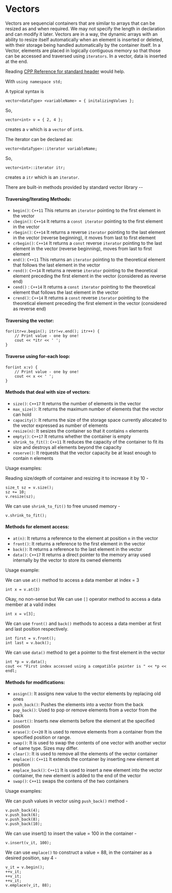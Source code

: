 # Vectors

Vectors are sequencial containers that are similar to arrays that can be resized as and when required. We may not specify the length in declaration and can modify it later. Vectors are in a way, the dynamic arrays with an ability to resize itself automatically when an element is inserted or deleted, with their storage being handled automatically by the container itself. In a Vector, elements are placed in logically contiguous memory so that those can be accessed and traversed using `iterators`. In a vector, data is inserted at the end.  

Reading [CPP Reference for standard header](https://en.cppreference.com/w/cpp/header/vector) would help.

With `using namespace std;`

A typical syntax is

    vector<dataType> <variableName> = { initalizingValues };
So,

    vector<int> v = { 2, 4 };

creates a `v` which is a `vector` of `int`s.
    
The iterator can be declared as:

    vector<dataType>::iterator variableName;  

So,

    vector<int>::iterator itr; 
    
creates a `itr` which is an `iterator`.

There are built-in methods provided by standard vector library --

#### Traversing/Iterating Methods:

 - `begin()`: `C++11` This returns an `iterator` pointing to the first element in the vector
 - `cbegin()`: `C++14` It returns a `const iterator` pointing to the first element in the vector
 - `rbegin()`: `C++14` It returns a reverse `iterator` pointing to the last element in the vector (reverse beginning), it moves from last to first element
 - `crbegin()`: `C++14` It returns a `const` reverse `iterator` pointing to the last element in the vector (reverse beginning), moves from last to first element
 - `end()`: `C++11` This returns an `iterator` pointing to the theoretical element that follows the last element in the vector
 - `rend()`: `C++14` It returns a reverse `iterator` pointing to the theoretical element preceding the first element in the vector (considered as reverse end)
 - `cend()` : `C++14` It returns a `const iterator` pointing to the theoretical element that follows the last element in the vector
 - `crend()`: `C++14` It returns a `const` reverse `iterator` pointing to the theoretical element preceding the first element in the vector (considered as reverse end)
 
#### Traversing the vector:
 
    for(itr=v.begin(); itr!=v.end(); itr++) {
        // Print value - one by one!
        cout << *itr << ' ';
    }
    
#### Traverse using for-each loop:
    
    for(int x:v) {
        // Print value - one by one!
        cout << x << ' ';
    }
    
#### Methods that deal with size of vectors:

 - `size()`: `C++17` It returns the number of elements in the vector
 - `max_size()`: It returns the maximum number of elements that the vector can hold
 - `capacity()`: It returns the size of the storage space currently allocated to the vector expressed as number of elements
 - `resize(n)`: It sesizes the container so that it contains `n` elements
 - `empty()`: `C++17` It returns whether the container is empty
 - `shrink_to_fit()`: `C++11` It reduces the capacity of the container to fit its size and destroys all elements beyond the capacity
 - `reserve()`: It requests that the vector capacity be at least enough to contain n elements    

Usage examples:

Reading size/depth of container and resizing it to increase it by 10 -

    size_t sz = v.size();
    sz += 10;
    v.resize(sz);

We can use `shrink_to_fit()` to free unused memory - 
    
    v.shrink_to_fit();
    
#### Methods for element access:

 - `at(n)`: It returns a reference to the element at position `n` in the vector
 - `front()`: It returns a reference to the first element in the vector
 - `back()`: It returns a reference to the last element in the vector
 - `data()`: `C++17` It returns a direct pointer to the memory array used internally by the vector to store its owned elements
 
Usage example:

We can use `at()` method to access a data member at index = 3

    int x = v.at(3)

Okay, no non-sense but We can use `[]` operator method to access a data member at a valid index

    int x = v[3];

We can use `front()` and `back()` methods to access a data member at first and last position respectively.

    int first = v.front();
    int last = v.back();

We can use `data()` method to get a pointer to the first element in the vector

    int *p = v.data();
    cout << "First index accessed using a compatible pointer is " << *p << endl;

#### Methods for modifications:

 - `assign()`: It assigns new value to the vector elements by replacing old ones
 - `push_back()`: Pushes the elements into a vector from the back
 - `pop_back()`: Used to pop or remove elements from a vector from the back
 - `insert()`: Inserts new elements before the element at the specified position
 - `erase()`: `C++20` It is used to remove elements from a container from the specified position or range.
 - `swap()`: It is used to swap the contents of one vector with another vector of same type. Sizes may differ.
 - `clear()`: It is used to remove all the elements of the vector container
 - `emplace()`: `C++11` It extends the container by inserting new element at position
 - `emplace_back()`: `C++11` It is used to insert a new element into the vector container, the new element is added to the end of the vector
 - `swap()`: `C++11` swaps the contens of the two containers
 
Usage examples:

We can push values in vector using `push_back()` method -

    v.push_back(4);
    v.push_back(6);
    v.push_back(8);
    v.push_back(10);

We can use insert() to insert the value = 100 in the container -

    v.insert(v_it, 100);
    
We can use `emplace()` to construct a value = 88, in the container as a desired position, say 4 -

    v_it = v.begin();
    ++v_it;
    ++v_it;
    ++v_it;
    v.emplace(v_it, 88);
    
